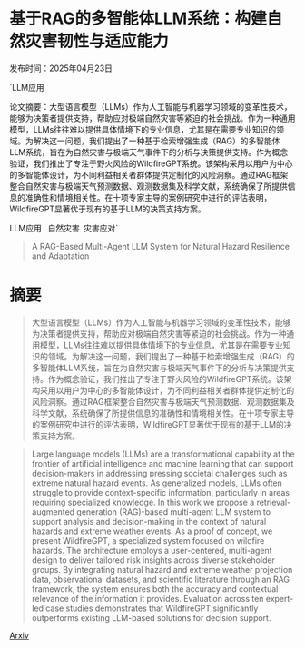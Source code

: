 # 基于RAG的多智能体LLM系统：构建自然灾害韧性与适应能力

发布时间：2025年04月23日

`LLM应用

<example>
论文摘要：大型语言模型（LLMs）作为人工智能与机器学习领域的变革性技术，能够为决策者提供支持，帮助应对极端自然灾害等紧迫的社会挑战。作为一种通用模型，LLMs往往难以提供具体情境下的专业信息，尤其是在需要专业知识的领域。为解决这一问题，我们提出了一种基于检索增强生成（RAG）的多智能体LLM系统，旨在为自然灾害与极端天气事件下的分析与决策提供支持。作为概念验证，我们推出了专注于野火风险的WildfireGPT系统。该架构采用以用户为中心的多智能体设计，为不同利益相关者群体提供定制化的风险洞察。通过RAG框架整合自然灾害与极端天气预测数据、观测数据集及科学文献，系统确保了所提供信息的准确性和情境相关性。在十项专家主导的案例研究中进行的评估表明，WildfireGPT显著优于现有的基于LLM的决策支持方案。

LLM应用
</example>` `自然灾害` `灾害应对`

> A RAG-Based Multi-Agent LLM System for Natural Hazard Resilience and Adaptation

# 摘要

> 大型语言模型（LLMs）作为人工智能与机器学习领域的变革性技术，能够为决策者提供支持，帮助应对极端自然灾害等紧迫的社会挑战。作为一种通用模型，LLMs往往难以提供具体情境下的专业信息，尤其是在需要专业知识的领域。为解决这一问题，我们提出了一种基于检索增强生成（RAG）的多智能体LLM系统，旨在为自然灾害与极端天气事件下的分析与决策提供支持。作为概念验证，我们推出了专注于野火风险的WildfireGPT系统。该架构采用以用户为中心的多智能体设计，为不同利益相关者群体提供定制化的风险洞察。通过RAG框架整合自然灾害与极端天气预测数据、观测数据集及科学文献，系统确保了所提供信息的准确性和情境相关性。在十项专家主导的案例研究中进行的评估表明，WildfireGPT显著优于现有的基于LLM的决策支持方案。


> Large language models (LLMs) are a transformational capability at the frontier of artificial intelligence and machine learning that can support decision-makers in addressing pressing societal challenges such as extreme natural hazard events. As generalized models, LLMs often struggle to provide context-specific information, particularly in areas requiring specialized knowledge. In this work we propose a retrieval-augmented generation (RAG)-based multi-agent LLM system to support analysis and decision-making in the context of natural hazards and extreme weather events. As a proof of concept, we present WildfireGPT, a specialized system focused on wildfire hazards. The architecture employs a user-centered, multi-agent design to deliver tailored risk insights across diverse stakeholder groups. By integrating natural hazard and extreme weather projection data, observational datasets, and scientific literature through an RAG framework, the system ensures both the accuracy and contextual relevance of the information it provides. Evaluation across ten expert-led case studies demonstrates that WildfireGPT significantly outperforms existing LLM-based solutions for decision support.

[Arxiv](https://arxiv.org/abs/2504.17200)